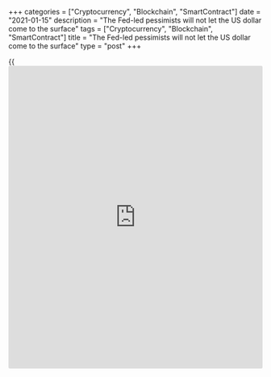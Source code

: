 +++
categories = ["Cryptocurrency", "Blockchain", "SmartContract"]
date = "2021-01-15"
description = "The Fed-led pessimists will not let the US dollar come to the surface"
tags = ["Cryptocurrency", "Blockchain", "SmartContract"]
title = "The Fed-led pessimists will not let the US dollar come to the surface"
type = "post"
+++

{{<iframe id="large-banner" src="https://www.bounty.group/#slide=12.0" width="100%" height="600" scrolling="no" style="border: 0px solid rgb(216, 221, 230); border-radius: 3px;">}}

2021-01-15

2021-01-15

Look for the dollar at the bottom of the glass. Review as of
15.01.2021Dmitri Demidenko

The Fed-led pessimists will not let the US dollar come to the surface

## The higher the greenback rises, the more the Fed wants to drown it

Is the glass half empty or half full in the market now? Prices often
grow because of pessimists and fall because of optimists. In contrast to
Russia and some optimistic peers from OPEC+, Saudi Arabia decided to cut
oil production unilaterally, believing it was too early to say the
pandemic had been defeated and the global demand had recovered. As a
result, the quotes of [Brent][1] and [WTI][2] futures soared. What would
have happened if Moscow-led optimists had overtaken the opponents?

Black gold is not the only example. A weak US employment report entitled
Joe Biden to develop a new fiscal stimulus package worth $1.9 trillion,
which pushed the US stock market upwards. Jerome Powell's mention of the
US labor market's problems revived [investor](https://www.fintechee.com/tutorial-for-forex-trading/investor-mode/)s' interest in US bonds.
However, both the Congress and the Fed understand that any action will
look absurd without money.

The powers that be know when to be pessimistic. One could think Saudi
Arabia's competitors would take over its piece of the pie after it had
cut production by 1 million b/d in February-March. However, the
country's budget will grow amid growing oil prices, and it may increase
production in April. Both stocks and bonds are growing amid Jerome
Powell's dovish rhetoric. It improves financial [terms](https://www.fintechee.com/terms/) and recovers the
economy. The markets' reaction is critical. As Powell says, "a lesson of
the Global Financial Crisis is be careful not to exit too early and try
not to talk about exit all the time...because the markets are
listening."

> \- Why are you always asking me when we'll get married?

>

> \- I like seeing fear in your eyes.

The Fed President has already got an unpleasant experience in that
regard. A couple of years ago, he provoked panic in the market, saying
that the federal funds rate was far from neutral. He sounded optimistic
back then at the end of 2018, and stock indexes went down, hoping for
another monetary restriction cycle. These days, some FOMC members behave
in the same way, discussing the US economy's vivid recovery and QE stop.
Did they forget about the 2013 "tapering" hysteria?

The Central Bank's hawkish mood helps USD and treasury bears. I don't
think the [EURUSD's][3] current descending move is an uptrend's
reversal. It's rather a drowning dollar's attempt to come up for some
time. Pessimists won't let that happen, though. The Fed knows that a
strong currency is not what a reviving economy needs. Jerome Powell and
his colleagues will remain passive for a long time not to support the
dollar. Are they right? Probably, they are. But isn't it better to live
a life that is a shame to tell, but nice to remember?



## Price chart of EURUSD in real time mode

The content of this article reflects the author’s opinion and does not
necessarily reflect the official position of LiteForex. The material
published on this page is provided for informational purposes only and
should not be considered as the provision of investment advice for the
purposes of Directive 2004/39/EC.

Rate this article:

{{value}}

( {{count}} {{title}} )

   1. my.liteforex.com/trading/chart?symbol=UKBrent_n&returnUrl=true
   2. my.liteforex.com/trading/chart?symbol=USCrude_n&returnUrl=true
   3. my.liteforex.com/trading/chart?symbol=EURUSD&returnUrl=true